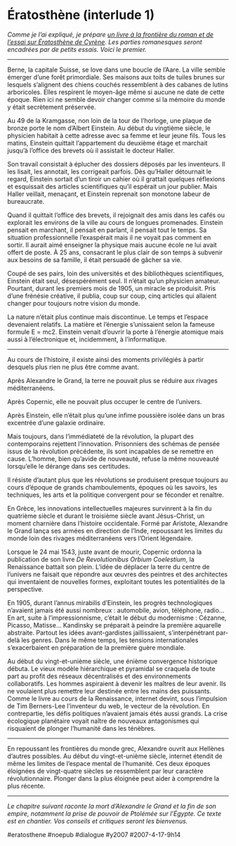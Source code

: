 # Ératosthène (interlude 1)

*Comme je l’ai expliqué, je prépare* [*un livre à la frontière du roman et de l’essai sur Ératosthène de Cyrène*](../3/eratosthene-de-cyrene.md)*. Les parties romanesques seront encadrées par de petits essais. Voici le premier.*

---

Berne, la capitale Suisse, se love dans une boucle de l’Aare. La ville semble émerger d’une forêt primordiale. Ses maisons aux toits de tuiles brunes sur lesquels s’alignent des chiens couchés ressemblent à des cabanes de lutins arboricoles. Elles respirent le moyen-âge même si aucune ne date de cette époque. Rien ici ne semble devoir changer comme si la mémoire du monde y était secrètement préservée.

Au 49 de la Kramgasse, non loin de la tour de l’horloge, une plaque de bronze porte le nom d’Albert Einstein. Au début du vingtième siècle, le physicien habitait à cette adresse avec sa femme et leur jeune fils. Tous les matins, Einstein quittait l’appartement du deuxième étage et marchait jusqu’à l’office des brevets où il assistait le docteur Haller.

Son travail consistait à éplucher des dossiers déposés par les inventeurs. Il les lisait, les annotait, les corrigeait parfois. Dès qu’Haller détournait le regard, Einstein sortait d’un tiroir un cahier où il grattait quelques réflexions et esquissait des articles scientifiques qu’il espérait un jour publier. Mais Haller veillait, menaçant, et Einstein reprenait son monotone labeur de bureaucrate.

Quand il quittait l’office des brevets, il rejoignait des amis dans les cafés ou explorait les environs de la ville au cours de longues promenades. Einstein pensait en marchant, il pensait en parlant, il pensait tout le temps. Sa situation professionnelle l’exaspérait mais il ne voyait pas comment en sortir. Il aurait aimé enseigner la physique mais aucune école ne lui avait offert de poste. À 25 ans, consacrant le plus clair de son temps à subvenir aux besoins de sa famille, il était persuadé de gâcher sa vie.

Coupé de ses pairs, loin des universités et des bibliothèques scientifiques, Einstein était seul, désespérément seul. Il n’était qu’un physicien amateur. Pourtant, durant les premiers mois de 1905, un miracle se produisit. Pris d’une frénésie créative, il publia, coup sur coup, cinq articles qui allaient changer pour toujours notre vision du monde.

La nature n’était plus continue mais discontinue. Le temps et l’espace devenaient relatifs. La matière et l’énergie s’unissaient selon la fameuse formule E = mc2. Einstein venait d’ouvrir la porte à l’énergie atomique mais aussi à l’électronique et, incidemment, à l’informatique.

---

Au cours de l’histoire, il existe ainsi des moments privilégiés à partir desquels plus rien ne plus être comme avant.

Après Alexandre le Grand, la terre ne pouvait plus se réduire aux rivages méditerranéens.

Après Copernic, elle ne pouvait plus occuper le centre de l’univers.

Après Einstein, elle n’était plus qu’une infime poussière isolée dans un bras excentrée d’une galaxie ordinaire.

Mais toujours, dans l’immédiateté de la révolution, la plupart des contemporains rejettent l’innovation. Prisonniers des schémas de pensée issus de la révolution précédente, ils sont incapables de se remettre en cause. L’homme, bien qu’avide de nouveauté, refuse la même nouveauté lorsqu’elle le dérange dans ses certitudes.

Il résiste d’autant plus que les révolutions se produisent presque toujours au cours d’époque de grands chamboulements, époques où les savoirs, les techniques, les arts et la politique convergent pour se féconder et renaître.

En Grèce, les innovations intellectuelles majeures survinrent à la fin du quatrième siècle et durant le troisième siècle avant Jésus-Christ, un moment charnière dans l’histoire occidentale. Formé par Aristote, Alexandre le Grand lança ses armées en direction de l’Inde, repoussant les limites du monde loin des rivages méditerranéens vers l’Orient légendaire.

Lorsque le 24 mai 1543, juste avant de mourir, Copernic ordonna la publication de son livre *De Revolutionibus Orbium Coelestium*, la Renaissance battait son plein. L’idée de déplacer la terre du centre de l’univers ne faisait que répondre aux œuvres des peintres et des architectes qui inventaient de nouvelles formes, exploitant toutes les potentialités de la perspective.

En 1905, durant l’annus mirabilis d’Einstein, les progrès technologiques n’avaient jamais été aussi nombreux : automobile, avion, téléphone, radio… En art, suite à l’impressionnisme, c’était le début du modernisme : Cézanne, Picasso, Matisse… Kandinsky se préparait à peindre la première aquarelle abstraite. Partout les idées avant-gardistes jaillissaient, s’interpénétrant par-delà les genres. Dans le même temps, les tensions internationales s’exacerbaient en préparation de la première guère mondiale.

Au début du vingt-et-unième siècle, une énième convergence historique débuta. Le vieux modèle hiérarchique et pyramidal se craquela de toute part au profit des réseaux décentralisés et des environnements collaboratifs. Les hommes aspiraient à devenir les maîtres de leur avenir. Ils ne voulaient plus remettre leur destinée entre les mains des puissants. Comme le livre au cours de la Renaissance, internet devint, sous l’impulsion de Tim Berners-Lee l’inventeur du web, le vecteur de la révolution. En contrepartie, les défis politiques n’avaient jamais étés aussi grands. La crise écologique planétaire voyait naître de nouveaux antagonismes qui risquaient de plonger l’humanité dans les ténèbres.

---

En repoussant les frontières du monde grec, Alexandre ouvrit aux Hellènes d’autres possibles. Au début du vingt-et-unième siècle, internet étendit de même les limites de l’espace mental de l’humanité. Ces deux époques éloignées de vingt-quatre siècles se ressemblent par leur caractère révolutionnaire. Plonger dans la plus éloignée peut aider à comprendre la plus récente.

---

*Le chapitre suivant raconte la mort d’Alexandre le Grand et la fin de son empire, notamment la prise de pouvoir de Ptolémée sur l’Égypte.*
*Ce texte est en chantier. Vos conseils et critiques seront les bienvenus.*



#eratosthene #noepub #dialogue #y2007 #2007-4-17-9h14
